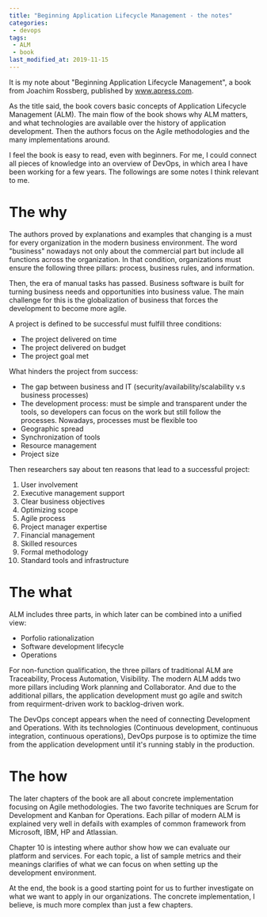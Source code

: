 ```yaml
---
title: "Beginning Application Lifecycle Management - the notes"
categories:
 - devops
tags:
 - ALM
 - book
last_modified_at: 2019-11-15
---
```


It is my note about "Beginning Application Lifecycle Management", a book from Joachim Rossberg, published by www.apress.com.

As the title said, the book covers basic concepts of Application Lifecycle Management (ALM). The main flow of the book shows why ALM matters, and what technologies are available over the history of application development. Then the authors focus on the Agile methodologies and the many implementations around.

I feel the book is easy to read, even with beginners. For me, I could connect all pieces of knowledge into an overview of DevOps, in which area I have been working for a few years. The followings are some notes I think relevant to me.

# The why
The authors proved by explanations and examples that changing is a must for every organization in the modern business environment. The word "business" nowadays not only about the commercial part but include all functions across the organization. In that condition, organizations must ensure the following three pillars: process, business rules, and information. 

Then, the era of manual tasks has passed. Business software is built for turning business needs and opportunities into business value. The main challenge for this is the globalization of business that forces the development to become more agile. 

A project is defined to be successful must fulfill three conditions: 

 - The project delivered on time
 - The project delivered on budget
 - The project goal met

What hinders the project from success:

 - The gap between business and IT (security/availability/scalability v.s business processes)
 - The development process: must be simple and transparent under the tools, so developers can focus on the work but still follow the processes. Nowadays, processes must be flexible too
 - Geographic spread
 - Synchronization of tools
 - Resource management
 - Project size

Then researchers say about ten reasons that lead to a successful project:

 1. User involvement
 2. Executive management support
 3. Clear business objectives
 4. Optimizing scope
 5. Agile process
 6. Project manager expertise
 7. Financial management
 8. Skilled resources
 9. Formal methodology
 10. Standard tools and infrastructure

# The what

ALM includes three parts, in which later can be combined into a unified view:

 - Porfolio rationalization
 - Software development lifecycle
 - Operations

For non-function qualification, the three pillars of traditional ALM are Traceability, Process Automation, Visibility. The modern ALM adds two more pillars including Work planning and Collaborator. And due to the additional pillars, the application development must go agile and switch from requirment-driven work to backlog-driven work.

The DevOps concept appears when the need of connecting Development and Operations. With its technologies (Continuous development, continuous integration, continuous operations), DevOps purpose is to optimize the time from the application development until it's running stably in the production.

# The how

The later chapters of the book are all about concrete implementation focusing on Agile methodologies. The two favorite techniques are Scrum for Development and Kanban for Operations. Each pillar of modern ALM is explained very well in defails with examples of common framework from Microsoft, IBM, HP and Atlassian.

Chapter 10 is intesting where author show how we can evaluate our platform and services. For each topic, a list of sample metrics and their meanings clarifies of what we can focus on when setting up the development environment.

At the end, the book is a good starting point for us to further investigate on what we want to apply in our organizations. The concrete implementation, I believe, is much more complex than just a few chapters.


